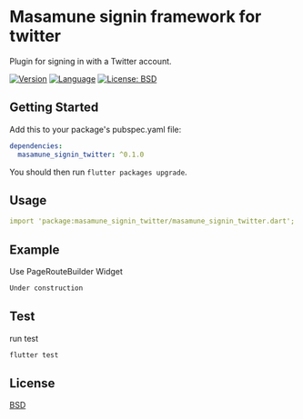 # Masamune signin framework for twitter

Plugin for signing in with a Twitter account.

[![Version](https://img.shields.io/badge/version-0.1.4-blue.svg)](https://mathru.net)
[![Language](https://img.shields.io/badge/language-dart-blue.svg)](https://dart.dev/)
[![License: BSD](https://img.shields.io/badge/license-BSD-purple.svg)](https://opensource.org/licenses/BSD-3-Clause)

## Getting Started

Add this to your package's pubspec.yaml file:
```yaml
dependencies:
  masamune_signin_twitter: ^0.1.0
```
You should then run `flutter packages upgrade`.

## Usage

```yaml
import 'package:masamune_signin_twitter/masamune_signin_twitter.dart';
```

## Example

Use PageRouteBuilder Widget
```dart
Under construction
```

## Test

run test
```bash
flutter test
```

## License

[BSD](LICENSE)